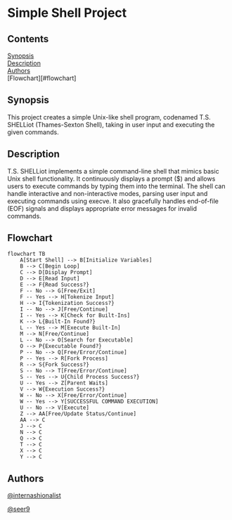 # Simple Shell Project

## Contents

[Synopsis](#synopsis)<br>
[Description](#description)<br>
[Authors](#authors)<br>
[Flowchart][#flowchart]<br>

## Synopsis

This project creates a simple Unix-like shell program, codenamed T.S. SHELLiot (Thames-Sexton Shell), taking in user input and executing the given commands.

## Description

T.S. SHELLiot implements a simple command-line shell that mimics basic Unix shell functionality. It continuously displays a prompt ($) and allows users to execute commands by typing them into the terminal. The shell can handle interactive and non-interactive modes, parsing user input and executing commands using execve. It also gracefully handles end-of-file (EOF) signals and displays appropriate error messages for invalid commands.

## Flowchart

```mermaid
flowchart TB
	A[Start Shell] --> B[Initialize Variables]
	B --> C[Begin Loop]
	C --> D[Display Prompt]
	D --> E[Read Input]
	E --> F{Read Success?}
	F -- No --> G[Free/Exit]
	F -- Yes --> H[Tokenize Input]
	H --> I{Tokenization Success?}
	I -- No --> J[Free/Continue]
	I -- Yes --> K[Check for Built-Ins]
	K --> L{Built-In Found?}
	L -- Yes --> M[Execute Built-In]
	M --> N[Free/Continue]
	L -- No --> O[Search for Executable]
	O --> P{Executable Found?}
	P -- No --> Q[Free/Error/Continue]
	P -- Yes --> R[Fork Process]
	R --> S{Fork Success?}
	S -- No --> T[Free/Error/Continue]
	S -- Yes --> U{Child Process Success?}
	U -- Yes --> Z[Parent Waits]
	V --> W{Execution Success?}
	W -- No --> X[Free/Error/Continue]
	W -- Yes --> Y[SUCCESSFUL COMMAND EXECUTION]
	U -- No --> V[Execute]
	Z --> AA[Free/Update Status/Continue]
	AA --> C
	J --> C
	N --> C
	Q --> C
	T --> C
	X --> C
	Y --> C
```

## Authors

[@internashionalist](https://github.com/internashionalist/internashionalist/blob/main/README.md)

[@seer9]()
